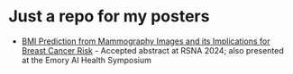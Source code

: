 # Just a repo for my posters


- [BMI Prediction from Mammography Images and its Implications for Breast Cancer Risk](https://github.com/theodapamede/posters/blob/main/2024_theodapamede_bmi_prediction_from_mammo.pdf) - Accepted abstract at RSNA 2024; also presented at the Emory AI Health Symposium
